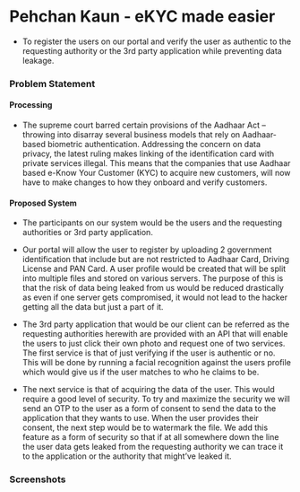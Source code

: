 # Pehchan Kaun - eKYC made easier
  - To register the users on our portal and verify the user as authentic to the requesting authority or the 3rd party application while preventing data leakage.

### Problem Statement
#### Processing
 * The supreme court barred certain provisions of the Aadhaar Act – throwing into disarray several business models that rely on Aadhaar-based biometric authentication.  Addressing the concern on data privacy, the latest ruling makes linking of the identification card with private services illegal. This means that the companies that use Aadhaar based e-Know Your Customer (KYC) to acquire new customers, will now have to make changes to how they onboard and verify customers.

#### Proposed System

 * The participants on our system would be the users and the requesting authorities or 3rd party application.

 * Our portal will allow the user to register by uploading 2 government identification that include but are not restricted to Aadhaar Card, Driving License and PAN Card. A user profile would be created that will be split into multiple files and stored on various servers. The purpose of this is that the risk of data being leaked from us would be reduced drastically as even if one server gets compromised, it would not lead to the hacker getting all the data but just a part of it. 

 * The 3rd party application that would be our client can be referred as the requesting authorities herewith are provided with an API that will enable the users to just click their own photo and request one of two services. The first service is that of just verifying if the user is authentic or no. This will be done by running a facial recognition against the users profile which would give us if the user matches to who he claims to be.

 * The next service is that of acquiring the data of the user. This would require a good level of security. To try and maximize the security we will send an OTP to the user as a form of consent to send the data to the application that they wants to use. When the user provides their consent, the next step would be to watermark the file. We add this feature as a form of security so that if at all somewhere down the line the user data gets leaked from the requesting authority we can trace it to the application or the authority that might’ve leaked it.

### Screenshots



